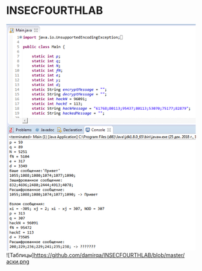 # INSECFOURTHLAB
![Результат работы](https://github.com/damirqa/INSECFOURTHLAB/blob/master/resfourhlab.png)
![Таблицы]https://github.com/damirqa/INSECFOURTHLAB/blob/master/аски.png

